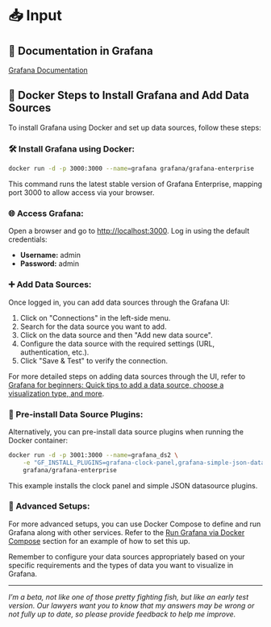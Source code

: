 # 📥 Input

## 📄 Documentation in Grafana
[Grafana Documentation](https://grafana.com/docs/)

## 🐳 Docker Steps to Install Grafana and Add Data Sources

To install Grafana using Docker and set up data sources, follow these steps:

### 🛠️ Install Grafana using Docker:
```sh
docker run -d -p 3000:3000 --name=grafana grafana/grafana-enterprise
```
This command runs the latest stable version of Grafana Enterprise, mapping port 3000 to allow access via your browser.

### 🌐 Access Grafana:
Open a browser and go to [http://localhost:3000](http://localhost:3000). Log in using the default credentials:
- **Username:** admin
- **Password:** admin

### ➕ Add Data Sources:
Once logged in, you can add data sources through the Grafana UI:
1. Click on "Connections" in the left-side menu.
2. Search for the data source you want to add.
3. Click on the data source and then "Add new data source".
4. Configure the data source with the required settings (URL, authentication, etc.).
5. Click "Save & Test" to verify the connection.

For more detailed steps on adding data sources through the UI, refer to [Grafana for beginners: Quick tips to add a data source, choose a visualization type, and more](https://grafana.com/docs/grafana/latest/getting-started/getting-started-grafana/).

### 🔌 Pre-install Data Source Plugins:
Alternatively, you can pre-install data source plugins when running the Docker container:
```sh
docker run -d -p 3001:3000 --name=grafana_ds2 \
    -e "GF_INSTALL_PLUGINS=grafana-clock-panel,grafana-simple-json-datasource" \
    grafana/grafana-enterprise
```
This example installs the clock panel and simple JSON datasource plugins.

### 🧩 Advanced Setups:
For more advanced setups, you can use Docker Compose to define and run Grafana along with other services. Refer to the [Run Grafana via Docker Compose](https://grafana.com/docs/grafana/latest/setup-grafana/installation/docker/#run-grafana-via-docker-compose) section for an example of how to set this up.

Remember to configure your data sources appropriately based on your specific requirements and the types of data you want to visualize in Grafana.

---

*I’m a beta, not like one of those pretty fighting fish, but like an early test version. Our lawyers want you to know that my answers may be wrong or not fully up to date, so please provide feedback to help me improve.*